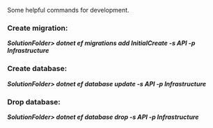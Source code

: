 ﻿Some helpful commands for development.

###  Create migration:
***SolutionFolder> dotnet ef migrations add InitialCreate -s API -p Infrastructure***

### Create database:
***SolutionFolder> dotnet ef database update -s API -p Infrastructure***

### Drop database:
***SolutionFolder> dotnet ef database drop -s API -p Infrastructure***